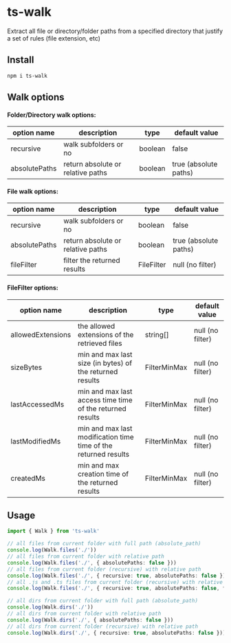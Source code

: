 # ts-walk
Extract all file or directory/folder paths from a specified directory that justify a set of rules (file extension, etc)

## Install
```bash
npm i ts-walk
```

## Walk options

#### Folder/Directory walk options:
| option name | description | type | default value |
| - | - | - | - |
| recursive | walk subfolders or no | boolean | false |
| absolutePaths | return absolute or relative paths | boolean | true (absolute paths) |

#### File walk options:
| option name | description | type | default value |
| - | - | - | - |
| recursive | walk subfolders or no | boolean | false |
| absolutePaths | return absolute or relative paths | boolean | true (absolute paths) |
| fileFilter | filter the returned results | FileFilter | null (no filter) |

#### FileFilter options:
| option name | description | type | default value |
| - | - | - | - |
| allowedExtensions | the allowed extensions of the retrieved files | string[] | null (no filter) |
| sizeBytes | min and max last size (in bytes) of the returned results | FilterMinMax | null (no filter) |
| lastAccessedMs | min and max last access time time of the returned results | FilterMinMax | null (no filter) |
| lastModifiedMs | min and max last modification time time of the returned results | FilterMinMax | null (no filter) |
| createdMs | min and max creation time of the returned results | FilterMinMax | null (no filter) |


## Usage
```typescript
import { Walk } from 'ts-walk'

// all files from current folder with full path (absolute_path)
console.log(Walk.files('./'))
// all files from current folder with relative path
console.log(Walk.files('./', { absolutePaths: false }))
// all files from current folder (recursive) with relative path
console.log(Walk.files('./', { recursive: true, absolutePaths: false }))
// all .js and .ts files from current folder (recursive) with relative path
console.log(Walk.files('./', { recursive: true, absolutePaths: false, fileFilter: { allowedExtensions: ['js', 'ts'] }}))

// all dirs from current folder with full path (absolute_path)
console.log(Walk.dirs('./'))
// all dirs from current folder with relative path
console.log(Walk.dirs('./', { absolutePaths: false }))
// all dirs from current folder (recursive) with relative path
console.log(Walk.dirs('./', { recursive: true, absolutePaths: false }))
```
